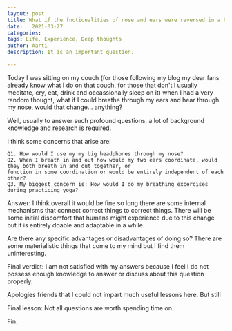 ```yaml
---
layout: post
title: What if the fnctionalities of nose and ears were reversed in a human?
date:   2021-03-27
categories:
tags: Life, Experience, Deep thoughts
author: Aarti
description: It is an important question. 

---
```


<!--more-->

Today I was sitting on my couch (for those following my blog my dear fans already know what I do on that couch, 
for those that don't I usually meditate, cry, eat, drink and occassionally sleep on it) when I had a very random 
thought, what if I could breathe through my ears and hear through my nose, would that change... anything?

Well, usually to answer such profound questions, a lot of background knowledge and research is required. 

I think some concerns that arise are:

    Q1. How would I use my my big headphones through my nose?
    Q2. When I breath in and out how would my two ears coordinate, would they both breath in and out together, or
    function in some coordination or would be entirely independent of each other?
    Q3. My biggest concern is: How would I do my breathing excercises during practicing yoga?

Answer: I think overall it would be fine so long there are some internal mechanisms that connect correct things to 
correct things. 
There will be some initial discomfort that humans might experience due to this change but it is entirely doable and 
adaptable in a while. 

Are there any specific advantages or disadvantages of doing so?
There are some materialistic things that come to my mind but I find them uninteresting. 


Final verdict: I am not satisfied with my answers because I feel I do not possess enough knowledge 
to answer or discuss about this question properly. 

Apologies friends that I could not impart much useful lessons here. 
But still

Final lesson: Not all questions are worth spending time on. 

Fin. 


















